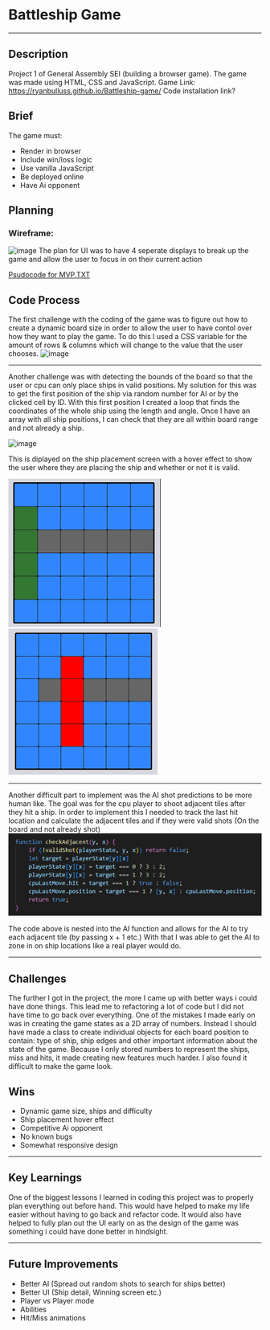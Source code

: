 # Battleship Game
---

## Description
Project 1 of General Assembly SEI (building a browser game). The game was made using HTML, CSS and JavaScript.
Game Link: https://ryanbulluss.github.io/Battleship-game/
Code installation link?

## Brief
The game must:
- Render in browser
- Include win/loss logic
- Use vanilla JavaScript
- Be deployed online
- Have Ai opponent

## Planning
### Wireframe:
![image](https://github.com/RyanBulluss/Battleship-game/assets/117209600/0ad0c201-fc19-46a7-b863-762e07844b2b)
The plan for UI was to have 4 seperate displays to break up the game and allow the user to focus in on their current action

[Psudocode for MVP.TXT](https://github.com/RyanBulluss/Battleship-game/files/11904538/Psudocode.for.MVP.TXT)

## Code Process
The first challenge with the coding of the game was to figure out how to create a dynamic board size in order to allow the user to have contol over how they want to play the game.
To do this I used a CSS variable for the amount of rows & columns which will change to the value that the user chooses. 
![image](https://github.com/RyanBulluss/Battleship-game/assets/117209600/641c3e90-af98-478e-b0af-9b087f974444)

---

Another challenge was with detecting the bounds of the board so that the user or cpu can only place ships in valid positions. My solution for this was to get the first position of the ship via random number for AI or by the clicked cell by ID. With this first position I created a loop that finds the coordinates of the whole ship using the length and angle. Once I have an array with all ship positions, I can check that they are all within board range and not already a ship.

![image](https://github.com/RyanBulluss/Battleship-game/assets/117209600/dc0e9277-cf38-4044-b858-3691fb1fe5e9) 

This is diplayed on the ship placement screen with a hover effect to show the user where they are placing the ship and whether or not it is valid.

![Alt text](./images/image-3.png)
![Alt text](./images/image-4.png)

---

Another difficult part to implement was the AI shot predictions to be more human like. The goal was for the cpu player to shoot adjacent tiles after they hit a ship. In order to implement this I needed to track the last hit location and calculate the adjacent tiles and if they were valid shots (On the board and not already shot)
![Alt text](./images/image.png)

The code above is nested into the AI function and allows for the AI to try each adjacent tile (by passing x + 1 etc.) 
With that I was able to get the AI to zone in on ship locations like a real player would do.

--- 

## Challenges 
The further I got in the project, the more I came up with better ways i could have done things. This lead me to refactoring a lot of code but I did not have time to go back over everything. One of the mistakes I made early on was in creating the game states as a 2D array of numbers. Instead I should have made a class to create individual objects for each board position to contain: type of ship, ship edges and other important information about the state of the game. Because I only stored numbers to represent the ships, miss and hits, it made creating new features much harder. I also found it difficult to make the game look.

## Wins
- Dynamic game size, ships and difficulty
- Ship placement hover effect
- Competitive Ai opponent
- No known bugs
- Somewhat responsive design

---

## Key Learnings
One of the biggest lessons I learned in coding this project was to properly plan everything out before hand. This would have helped to make my life easier without having to go back and refactor code. It would also have helped to fully plan out the UI early on as the design of the game was something i could have done better in hindsight.

---

## Future Improvements
- Better AI (Spread out random shots to search for ships better)
- Better UI (Ship detail, Winning screen etc.)
- Player vs Player mode
- Abilities
- Hit/Miss animations